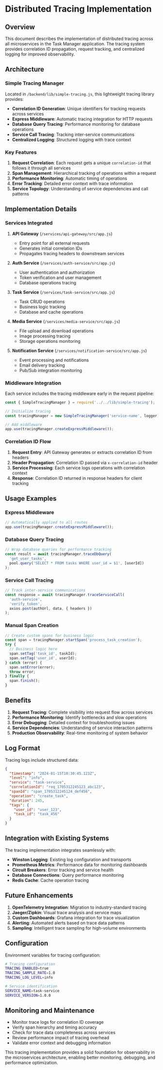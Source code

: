 # Distributed Tracing Implementation

## Overview
This document describes the implementation of distributed tracing across all microservices in the Task Manager application. The tracing system provides correlation ID propagation, request tracking, and centralized logging for improved observability.

## Architecture

### Simple Tracing Manager
Located in `/backend/lib/simple-tracing.js`, this lightweight tracing library provides:

- **Correlation ID Generation**: Unique identifiers for tracking requests across services
- **Express Middleware**: Automatic tracing integration for HTTP requests
- **Database Query Tracing**: Performance monitoring for database operations
- **Service Call Tracing**: Tracking inter-service communications
- **Centralized Logging**: Structured logging with trace context

### Key Features

1. **Request Correlation**: Each request gets a unique `correlation-id` that follows it through all services
2. **Span Management**: Hierarchical tracking of operations within a request
3. **Performance Monitoring**: Automatic timing of operations
4. **Error Tracking**: Detailed error context with trace information
5. **Service Topology**: Understanding of service dependencies and call patterns

## Implementation Details

### Services Integrated

1. **API Gateway** (`/services/api-gateway/src/app.js`)
   - Entry point for all external requests
   - Generates initial correlation IDs
   - Propagates tracing headers to downstream services

2. **Auth Service** (`/services/auth-service/src/app.js`)
   - User authentication and authorization
   - Token verification and user management
   - Database operations tracing

3. **Task Service** (`/services/task-service/src/app.js`)
   - Task CRUD operations
   - Business logic tracking
   - Database and cache operations

4. **Media Service** (`/services/media-service/src/app.js`)
   - File upload and download operations
   - Image processing tracing
   - Storage operations monitoring

5. **Notification Service** (`/services/notification-service/src/app.js`)
   - Event processing and notifications
   - Email delivery tracking
   - Pub/Sub integration monitoring

### Middleware Integration

Each service includes the tracing middleware early in the request pipeline:

```javascript
const { SimpleTracingManager } = require('../../lib/simple-tracing');

// Initialize tracing
const tracingManager = new SimpleTracingManager('service-name', logger);

// Add middleware
app.use(tracingManager.createExpressMiddleware());
```

### Correlation ID Flow

1. **Request Entry**: API Gateway generates or extracts correlation ID from headers
2. **Header Propagation**: Correlation ID passed via `x-correlation-id` header
3. **Service Processing**: Each service logs operations with correlation context
4. **Response**: Correlation ID returned in response headers for client tracking

## Usage Examples

### Express Middleware
```javascript
// Automatically applied to all routes
app.use(tracingManager.createExpressMiddleware());
```

### Database Query Tracing
```javascript
// Wrap database queries for performance tracking
const result = await tracingManager.traceDbQuery(
  'get_user_tasks',
  pool.query('SELECT * FROM tasks WHERE user_id = $1', [userId])
);
```

### Service Call Tracing
```javascript
// Track inter-service communications
const response = await tracingManager.traceServiceCall(
  'auth-service',
  'verify_token',
  axios.post(authUrl, data, { headers })
);
```

### Manual Span Creation
```javascript
// Create custom spans for business logic
const span = tracingManager.startSpan('process_task_creation');
try {
  // Business logic here
  span.setTag('task_id', taskId);
  span.setTag('user_id', userId);
} catch (error) {
  span.setError(error);
  throw error;
} finally {
  span.finish();
}
```

## Benefits

1. **Request Tracing**: Complete visibility into request flow across services
2. **Performance Monitoring**: Identify bottlenecks and slow operations
3. **Error Debugging**: Detailed context for troubleshooting issues
4. **Service Dependencies**: Understanding of service interaction patterns
5. **Production Observability**: Real-time monitoring of system behavior

## Log Format

Tracing logs include structured data:

```json
{
  "timestamp": "2024-01-15T10:30:45.123Z",
  "level": "info",
  "service": "task-service",
  "correlationId": "req_1705312245123_abc123",
  "spanId": "span_1705312245124_def456",
  "operation": "create_task",
  "duration": 245,
  "tags": {
    "user_id": "user_123",
    "task_id": "task_456"
  }
}
```

## Integration with Existing Systems

The tracing implementation integrates seamlessly with:

- **Winston Logging**: Existing log configuration and transports
- **Prometheus Metrics**: Performance data for monitoring dashboards
- **Circuit Breakers**: Error tracking and service health
- **Database Connections**: Query performance monitoring
- **Redis Cache**: Cache operation tracing

## Future Enhancements

1. **OpenTelemetry Integration**: Migration to industry-standard tracing
2. **Jaeger/Zipkin**: Visual trace analysis and service maps
3. **Custom Dashboards**: Grafana integration for trace visualization
4. **Alerting**: Automated alerts based on trace data patterns
5. **Sampling**: Intelligent trace sampling for high-volume environments

## Configuration

Environment variables for tracing configuration:

```bash
# Tracing configuration
TRACING_ENABLED=true
TRACING_SAMPLE_RATE=1.0
TRACING_LOG_LEVEL=info

# Service identification
SERVICE_NAME=task-service
SERVICE_VERSION=1.0.0
```

## Monitoring and Maintenance

- Monitor trace logs for correlation ID coverage
- Verify span hierarchy and timing accuracy  
- Check for trace data completeness across services
- Review performance impact of tracing overhead
- Validate error context and debugging information

This tracing implementation provides a solid foundation for observability in the microservices architecture, enabling better monitoring, debugging, and performance optimization.
